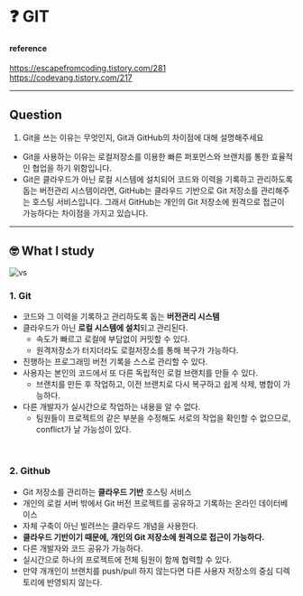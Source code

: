 # :question: GIT

#### reference
https://escapefromcoding.tistory.com/281<br>
https://codevang.tistory.com/217
<hr>

## Question
1. Git을 쓰는 이유는 무엇인지, Git과 GitHub의 차이점에 대해 설명해주세요
- Git을 사용하는 이유는 로컬저장소를 이용한 빠른 퍼포먼스와 브랜치를 통한 효율적인 협업을 하기 위함입니다.
- Git은 클라우드가 아닌 로컬 시스템에 설치되어 코드와 이력을 기록하고 관리하도록 돕는 버전관리 시스템이라면, GitHub는 클라우드 기반으로 Git 저장소를 관리해주는 호스팅 서비스입니다. 그래서 GitHub는 개인의 Git 저장소에 원격으로 접근이 가능하다는 차이점을 가지고 있습니다. 
<hr>

## :nerd_face:	What I study

![vs](https://img1.daumcdn.net/thumb/R1280x0/?scode=mtistory2&fname=https%3A%2F%2Fblog.kakaocdn.net%2Fdn%2FcqwWj3%2FbtqCckCDdUD%2FLVMvU0EOrwQhLF6owuA88k%2Fimg.png)

### 1. Git
- 코드와 그 이력을 기록하고 관리하도록 돕는 **버전관리 시스템**
- 클라우드가 아닌 **로컬 시스템에 설치**되고 관리된다.
  - 속도가 빠르고 로컬에 부담없이 커밋할 수 있다.
  - 원격저장소가 터지더라도 로컬저장소를 통해 복구가 가능하다.
- 진행하는 프로그래밍 버전 기록을 스스로 관리할 수 있다.
- 사용자는 본인의 코드에서 또 다른 독립적인 로컬 브랜치를 만들 수 있다.
  - 브랜치를 만든 후 작업하고, 이전 브랜치로 다시 복구하고 쉽게 삭제, 병합이 가능하다.
- 다른 개발자가 실시간으로 작업하는 내용을 알 수 없다.
  - 팀원들이 프로젝트의 같은 부분을 수정해도 서로의 작업을 확인할 수 없으므로, conflict가 날 가능성이 있다.

<br>

### 2. Github
- Git 저장소를 관리하는 **클라우드 기반** 호스팅 서비스
- 개인의 로컬 서버 밖에서 Git 버전 프로젝트를 공유하고 기록하는 온라인 데이터베이스
- 자체 구축이 아닌 빌려쓰는 클라우드 개념을 사용한다.
- **클라우드 기반이기 때문에, 개인의 Git 저장소에 원격으로 접근이 가능하다.**
- 다른 개발자와 코드 공유가 가능하다.
- 실시간으로 하나의 프로젝트에 전체 팀원이 함께 협력할 수 있다.
- 만약 개개인이 브랜치를 push/pull 하지 않는다면 다른 사용자 저장소의 중심 디렉토리에 반영되지 않는다.